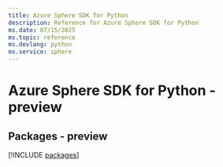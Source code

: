 ```yaml
---
title: Azure Sphere SDK for Python
description: Reference for Azure Sphere SDK for Python
ms.date: 07/15/2025
ms.topic: reference
ms.devlang: python
ms.service: sphere
---
```

# Azure Sphere SDK for Python - preview
## Packages - preview
[!INCLUDE [packages](sphere-index.md)]